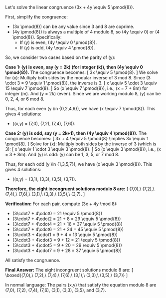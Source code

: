 Let's solve the linear congruence \(3x + 4y \equiv 5 \pmod{8}\).

First, simplify the congruence:
- \(3x \pmod{8}\) can be any value since 3 and 8 are coprime.
- \(4y \pmod{8}\) is always a multiple of 4 modulo 8, so \(4y \equiv 0\) or \(4 \pmod{8}\). Specifically:
  - If \(y\) is even, \(4y \equiv 0 \pmod{8}\).
  - If \(y\) is odd, \(4y \equiv 4 \pmod{8}\).

So, we consider two cases based on the parity of \(y\):

**Case 1: \(y\) is even, say \(y = 2k\) (for integer \(k\)), then \(4y \equiv 0 \pmod{8}\).**
The congruence becomes:
\[
3x \equiv 5 \pmod{8}.
\]
We solve for \(x\):
Multiply both sides by the modular inverse of 3 mod 8. Since \(3 \cdot 3 = 9 \equiv 1 \pmod{8}\), the inverse is 3.
\[
x \equiv 5 \cdot 3 \equiv 15 \equiv 7 \pmod{8}.
\]
So \(x \equiv 7 \pmod{8}\), i.e., \(x = 7 + 8m\) for integer \(m\).
And \(y = 2k\) (even). Since we are working modulo 8, \(y\) can be 0, 2, 4, or 6 mod 8.

Thus, for each even \(y \in \{0,2,4,6\}\), we have \(x \equiv 7 \pmod{8}\). This gives 4 solutions:
- \((x,y) = (7,0), (7,2), (7,4), (7,6)\).

**Case 2: \(y\) is odd, say \(y = 2k+1\), then \(4y \equiv 4 \pmod{8}\).**
The congruence becomes:
\[
3x + 4 \equiv 5 \pmod{8} \implies 3x \equiv 1 \pmod{8}.
\]
Solve for \(x\):
Multiply both sides by the inverse of 3 (which is 3):
\[
x \equiv 1 \cdot 3 \equiv 3 \pmod{8}.
\]
So \(x \equiv 3 \pmod{8}\), i.e., \(x = 3 + 8m\).
And \(y\) is odd: \(y\) can be 1, 3, 5, or 7 mod 8.

Thus, for each odd \(y \in \{1,3,5,7\}\), we have \(x \equiv 3 \pmod{8}\). This gives 4 solutions:
- \((x,y) = (3,1), (3,3), (3,5), (3,7)\).

**Therefore, the eight incongruent solutions modulo 8 are:**
\[
(7,0),\ (7,2),\ (7,4),\ (7,6),\ (3,1),\ (3,3),\ (3,5),\ (3,7).
\]

**Verification:**
For each pair, compute \(3x + 4y \mod 8\):
- \(3\cdot7 + 4\cdot0 = 21 \equiv 5 \pmod{8}\)
- \(3\cdot7 + 4\cdot2 = 21 + 8 = 29 \equiv 5 \pmod{8}\)
- \(3\cdot7 + 4\cdot4 = 21 + 16 = 37 \equiv 5 \pmod{8}\)
- \(3\cdot7 + 4\cdot6 = 21 + 24 = 45 \equiv 5 \pmod{8}\)
- \(3\cdot3 + 4\cdot1 = 9 + 4 = 13 \equiv 5 \pmod{8}\)
- \(3\cdot3 + 4\cdot3 = 9 + 12 = 21 \equiv 5 \pmod{8}\)
- \(3\cdot3 + 4\cdot5 = 9 + 20 = 29 \equiv 5 \pmod{8}\)
- \(3\cdot3 + 4\cdot7 = 9 + 28 = 37 \equiv 5 \pmod{8}\)

All satisfy the congruence.

**Final Answer:**
The eight incongruent solutions modulo 8 are:
\[
\boxed{(7,0),\ (7,2),\ (7,4),\ (7,6),\ (3,1),\ (3,3),\ (3,5),\ (3,7)}
\]

In normal language: The pairs (x,y) that satisfy the equation modulo 8 are (7,0), (7,2), (7,4), (7,6), (3,1), (3,3), (3,5), and (3,7).